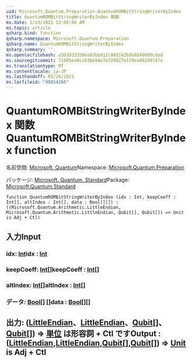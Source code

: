 ```yaml
---
uid: Microsoft.Quantum.Preparation.QuantumROMBitStringWriterByIndex
title: QuantumROMBitStringWriterByIndex 関数
ms.date: 1/23/2021 12:00:00 AM
ms.topic: article
qsharp.kind: function
qsharp.namespace: Microsoft.Quantum.Preparation
qsharp.name: QuantumROMBitStringWriterByIndex
qsharp.summary: ''
ms.openlocfilehash: a3b3932350ea93bb811c0011e2b9a9240600cdad
ms.sourcegitcommit: 71605ea9cc630e84e7ef29027e1f0ea06299747e
ms.translationtype: MT
ms.contentlocale: ja-JP
ms.lasthandoff: 01/26/2021
ms.locfileid: "98854266"
---
```

# <a name="quantumrombitstringwriterbyindex-function"></a><span data-ttu-id="1a643-102">QuantumROMBitStringWriterByIndex 関数</span><span class="sxs-lookup"><span data-stu-id="1a643-102">QuantumROMBitStringWriterByIndex function</span></span>

<span data-ttu-id="1a643-103">名前空間: [Microsoft. Quantum](xref:Microsoft.Quantum.Preparation)</span><span class="sxs-lookup"><span data-stu-id="1a643-103">Namespace: [Microsoft.Quantum.Preparation](xref:Microsoft.Quantum.Preparation)</span></span>

<span data-ttu-id="1a643-104">パッケージ: [Microsoft. Quantum. Standard](https://nuget.org/packages/Microsoft.Quantum.Standard)</span><span class="sxs-lookup"><span data-stu-id="1a643-104">Package: [Microsoft.Quantum.Standard](https://nuget.org/packages/Microsoft.Quantum.Standard)</span></span>




```qsharp
function QuantumROMBitStringWriterByIndex (idx : Int, keepCoeff : Int[], altIndex : Int[], data : Bool[][]) : ((Microsoft.Quantum.Arithmetic.LittleEndian, Microsoft.Quantum.Arithmetic.LittleEndian, Qubit[], Qubit[]) => Unit is Adj + Ctl)
```


## <a name="input"></a><span data-ttu-id="1a643-105">入力</span><span class="sxs-lookup"><span data-stu-id="1a643-105">Input</span></span>

### <a name="idx--int"></a><span data-ttu-id="1a643-106">idx: [Int](xref:microsoft.quantum.lang-ref.int)</span><span class="sxs-lookup"><span data-stu-id="1a643-106">idx : [Int](xref:microsoft.quantum.lang-ref.int)</span></span>




### <a name="keepcoeff--int"></a><span data-ttu-id="1a643-107">keepCoeff: [Int](xref:microsoft.quantum.lang-ref.int)[]</span><span class="sxs-lookup"><span data-stu-id="1a643-107">keepCoeff : [Int](xref:microsoft.quantum.lang-ref.int)[]</span></span>




### <a name="altindex--int"></a><span data-ttu-id="1a643-108">altIndex: [Int](xref:microsoft.quantum.lang-ref.int)[]</span><span class="sxs-lookup"><span data-stu-id="1a643-108">altIndex : [Int](xref:microsoft.quantum.lang-ref.int)[]</span></span>




### <a name="data--bool"></a><span data-ttu-id="1a643-109">データ: [Bool](xref:microsoft.quantum.lang-ref.bool)[] []</span><span class="sxs-lookup"><span data-stu-id="1a643-109">data : [Bool](xref:microsoft.quantum.lang-ref.bool)[][]</span></span>





## <a name="output--littleendianlittleendianqubitqubit--unit--is-adj--ctl"></a><span data-ttu-id="1a643-110">出力: ([LittleEndian](xref:Microsoft.Quantum.Arithmetic.LittleEndian)、[LittleEndian](xref:Microsoft.Quantum.Arithmetic.LittleEndian)、[Qubit](xref:microsoft.quantum.lang-ref.qubit)[]、[Qubit](xref:microsoft.quantum.lang-ref.qubit)[]) => [単位](xref:microsoft.quantum.lang-ref.unit)  は形容詞 + Ctl です</span><span class="sxs-lookup"><span data-stu-id="1a643-110">Output : ([LittleEndian](xref:Microsoft.Quantum.Arithmetic.LittleEndian),[LittleEndian](xref:Microsoft.Quantum.Arithmetic.LittleEndian),[Qubit](xref:microsoft.quantum.lang-ref.qubit)[],[Qubit](xref:microsoft.quantum.lang-ref.qubit)[]) => [Unit](xref:microsoft.quantum.lang-ref.unit)  is Adj + Ctl</span></span>

